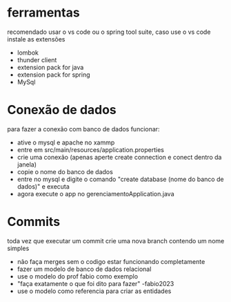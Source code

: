# ferramentas
recomendado usar o vs code ou o spring tool suite, caso use o vs code instale as extensões

- lombok
- thunder client
- extension pack for java
- extension pack for spring
- MySql

# Conexão de dados
para fazer a conexão com banco de dados funcionar:
- ative o mysql e apache no xammp
- entre em src/main/resources/application.properties
- crie uma conexão (apenas aperte create connection e conect dentro da janela) 
- copie o nome do banco de dados
- entre no mysql e digite o comando "create database (nome do banco de dados)" e executa
- agora execute o app no gerenciamentoApplication.java

# Commits
toda vez que executar um commit crie uma nova branch contendo um nome simples
- não faça merges sem o codigo estar funcionando completamente
- fazer um modelo de banco de dados relacional
- use o modelo do prof fabio como exemplo
- "faça exatamente o que foi dito para fazer" -fabio2023
- use o modelo como referencia para criar as entidades
  

